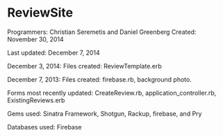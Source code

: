 ReviewSite
==========

Programmers: Christian Seremetis and Daniel Greenberg
Created: November 30, 2014

Last updated: December 7, 2014

December 3, 2014: Files created: ReviewTemplate.erb

December 7, 2013: Files created: firebase.rb, background photo.

Forms most recently updated: CreateReview.rb, application_controller.rb, ExistingReviews.erb

Gems used: Sinatra Framework, Shotgun, Rackup, firebase, and Pry

Databases used: Firebase
